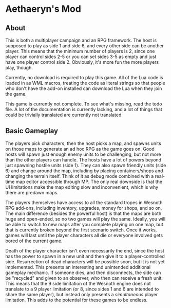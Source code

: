 Aethaeryn's Mod
===============

About
-----

This is both a multiplayer campaign and an RPG framework. The host is
supposed to play as side 1 and side 6, and every other side can be
another player. This means that the minimum number of players is 2,
since one player can control sides 2-5 or you can set sides 3-5 as
empty and just have one player control side 2. Obviously, it's more
fun the more players play, though.

Currently, no download is required to play this game. All of the Lua
code is loaded in as WML macros, treating the code as literal strings
so that people who don't have the add-on installed can download the
Lua when they join the game.

This game is currently not complete. To see what's missing, read the
todo file. A lot of the documentation is currently lacking, and a lot
of things that could be trivially translated are currently not
translated.

Basic Gameplay
--------------

The players pick characters, then the host picks a map, and spawns
units on those maps to generate an ad hoc RPG as the game goes
on. Good hosts will spawn just enough enemy units to be challenging,
but not more than the other players can handle. The hosts have a lot
of powers beyond just spawning hostile units (side 1). They can also
spawn friendly units (side 6) and change around the map, including by
placing containers/shops and changing the terrain itself. Think of it
as debug mode combined with a real-time map editor accessible through
MP. The only real downside is that the UI limitations make the map
editing slow and inconvenient, which is why there are predawn maps.

The players themselves have access to all the standard tropes in
Wesnoth RPG add-ons, including inventory, upgrades, money for shops,
and so on. The main difference (besides the powerful host) is that the
maps are both huge and open-ended, so no two games will play the
same. Ideally, you will be able to switch to new maps after you
complete playing on one map, but that is currently broken beyond the
first scenario switch. Once it works, games will last until the player
characters all die or everyone involved gets bored of the current
game.

Death of the player character isn't even necessarily the end, since
the host has the power to spawn in a new unit and then give it to a
player-controlled side. Resurrection of dead characters will be
possible soon, but it is not yet implemented. This presents an
interesting and unintended additional gameplay mechanic. If someone
dies, and then disconnects, the side can be "recycled" and given to an
observer, who then can receive a fresh unit. This means that the 9
side limitation of the Wesnoth engine does not translate to a 9 player
limitation (or 8, since sides 1 and 6 are intended to share the same
player), but instead only presents a *simultaneous* player
limitation. This adds to the potential for these games to be endless.
